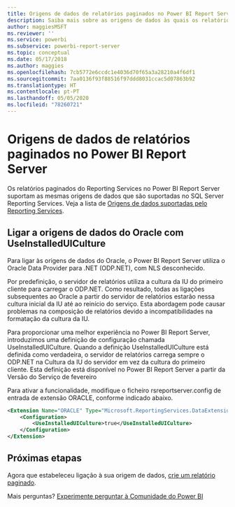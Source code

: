 ```yaml
---
title: Origens de dados de relatórios paginados no Power BI Report Server
description: Saiba mais sobre as origens de dados às quais os relatórios paginados (.rdl) podem estabelecer ligação no Power BI Report Server.
author: maggiesMSFT
ms.reviewer: ''
ms.service: powerbi
ms.subservice: powerbi-report-server
ms.topic: conceptual
ms.date: 05/17/2018
ms.author: maggies
ms.openlocfilehash: 7cb5772e6ccdc1e4036d70f65a3a28210a4f6df1
ms.sourcegitcommit: 7aa0136f93f88516f97ddd8031ccac5d07863b92
ms.translationtype: HT
ms.contentlocale: pt-PT
ms.lasthandoff: 05/05/2020
ms.locfileid: "78260721"
---
```

# <a name="paginated-report-data-sources--in-power-bi-report-server"></a>Origens de dados de relatórios paginados no Power BI Report Server
Os relatórios paginados do Reporting Services no Power BI Report Server suportam as mesmas origens de dados que são suportadas no SQL Server Reporting Services. Veja a lista de [Origens de dados suportadas pelo Reporting Services](https://docs.microsoft.com/sql/reporting-services/report-data/data-sources-supported-by-reporting-services-ssrs).

## <a name="connect-to-oracle-data-sources-with-useinstalleduiculture"></a>Ligar a origens de dados do Oracle com UseInstalledUICulture

Para ligar às origens de dados do Oracle, o Power BI Report Server utiliza o Oracle Data Provider para .NET (ODP.NET), com NLS desconhecido.

Por predefinição, o servidor de relatórios utiliza a cultura da IU do primeiro cliente para carregar o ODP.NET.  Como resultado, todas as ligações subsequentes ao Oracle a partir do servidor de relatórios estarão nessa cultura inicial da IU até ao reinício do serviço.  Esta abordagem pode causar problemas na composição de relatórios devido a incompatibilidades na formatação da cultura da IU.

Para proporcionar uma melhor experiência no Power BI Report Server, introduzimos uma definição de configuração chamada UseInstalledUICulture. Quando a definição UseInstalledUICulture está definida como verdadeira, o servidor de relatórios carrega sempre o ODP.NET na Cultura da IU do servidor em vez da cultura do primeiro cliente.
Esta definição está disponível no Power BI Report Server a partir da Versão do Serviço de fevereiro

Para ativar a funcionalidade, modifique o ficheiro rsreportserver.config de entrada de extensão ORACLE, conforme indicado abaixo.
```xml
<Extension Name="ORACLE" Type="Microsoft.ReportingServices.DataExtensions.OracleClientConnectionWrapper,Microsoft.ReportingServices.DataExtensions">
    <Configuration>
        <UseInstalledUICulture>true</UseInstalledUICulture>
    </Configuration>
</Extension>
```

## <a name="next-steps"></a>Próximas etapas
Agora que estabeleceu ligação à sua origem de dados, [crie um relatório paginado](quickstart-create-paginated-report.md).  


Mais perguntas? [Experimente perguntar à Comunidade do Power BI](https://community.powerbi.com/)
